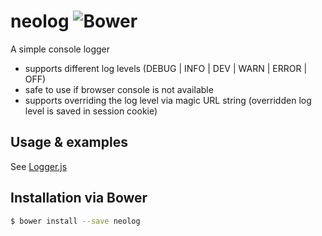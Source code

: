 # neolog ![Bower](https://badge.fury.io/bo/neolog.svg)
A simple console logger

* supports different log levels (DEBUG | INFO | DEV | WARN | ERROR | OFF)
* safe to use if browser console is not available
* supports overriding the log level via magic URL string
  (overridden log level is saved in session cookie)

## Usage & examples 
See [Logger.js](./src/Logger.js)

## Installation via Bower
```sh
$ bower install --save neolog
```

